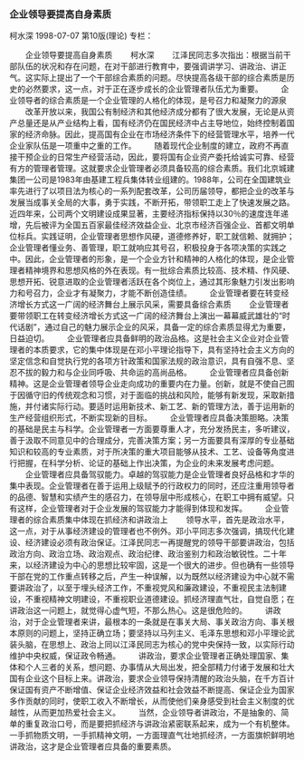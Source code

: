 ### 企业领导要提高自身素质
柯水深
1998-07-07
第10版(理论)
专栏：

　　企业领导要提高自身素质
　　柯水深
　　江泽民同志多次指出：根据当前干部队伍的状况和存在问题，在对干部进行教育中，要强调讲学习、讲政治、讲正气。这实际上提出了一个干部综合素质的问题。尽快提高各级干部的综合素质是历史的必然要求，这一点，对于正在逐步成长的企业管理者队伍尤为重要。
　　企业领导者的综合素质是一个企业管理的人格化的体现，是号召力和凝聚力的源泉
　　改革开放以来，我国公有制经济和其他经济成分都有了很大发展，无论是从资产总量还是从产业结构上看，国有经济仍在国民经济中占主导地位，始终控制着国家的经济命脉。因此，提高国有企业在市场经济条件下的经营管理水平，培养一代企业家队伍是一项重中之重的工作。
　　随着现代企业制度的建立，政府不再直接干预企业的日常生产经营活动，因此，要将国有企业资产委托给诚实可靠、经营有方的管理者管理。这就要求企业管理者必须具备较高的综合素质。我们北京城建集团一公司是1983年由基建工程兵集体转业组建的。1988年，公司在全国建筑业率先进行了以项目法为核心的一系列配套改革，公司历届领导，都把企业的改革与发展当成事关全局的大事，勇于实践，不断开拓，带领职工走上了快速发展之路。近四年来，公司两个文明建设成果显著，主要经济指标保持以30％的速度连年递增，先后被评为全国五百家最佳经济效益企业、北京市经济百强企业、首都文明单位标兵。实践证明，企业管理者思想作风硬，道德修养好，职工就信赖、就拥护；企业管理者懂业务、善管理，职工就响应其号召，积极投身于各项决策的实践之中。因此，企业管理者的形象，是一个企业方针和精神的人格化的体现，是企业管理者精神境界和思想风格的外在表现。有一批综合素质比较高、技术精、作风硬、思想开拓、锐意进取的企业管理者活跃在各个岗位上，通过其形象魅力引发出影响力和号召力，企业才有凝聚力，才能不断创造佳绩。
　　企业管理者要在转变经济增长方式这一广阔的经济舞台上展示风采，需要具备综合素质
　　企业管理者要带领职工在转变经济增长方式这一广阔的经济舞台上演出一幕幕威武雄壮的“时代话剧”，通过自己的魅力展示企业的风采，具备一定的综合素质显得尤为重要，日益迫切。
　　企业管理者应具备鲜明的政治品格。这是社会主义企业对企业管理者的本质要求，它的集中体现是在邓小平理论指导下，具有坚持社会主义方向的坚定信念和自觉执行党的各项方针政策和国家法规的政治意识，具有自强不息、坚忍不拔的毅力和与企业同呼吸、共命运的高尚品格。
　　企业管理者应具备创新精神。这是企业管理者领导企业走向成功的重要内在力量。创新，就是不使自己囿于因循守旧的传统观念和习惯，对于面临的挑战和风险，能够有新发现，采取新措施，并付诸实际行动。要适时运用新技术、新工艺、新的管理方法，善于运用新的生产经营组织形式，不断实现新的目标。
　　企业管理者应具备决策胆略。决策的基础是民主与科学。企业管理者一方面要尊重人才，充分发扬民主，多听建议，善于汲取不同意见中的合理成分，完善决策方案；另一方面要具有深厚的专业基础知识和较高的专业素质，对于所决策的重大项目能够从技术、工艺、设备等角度进行把握，在科学分析、论证的基础上作出决策，为企业的未来发展考虑问题。
　　企业管理者应具备驾驭能力。卓越的驾驭能力是企业管理者良好品格和才华的集中表现。企业管理者在善于运用上级赋予的行政权力的同时，还应注重用领导者的品德、智慧和实绩产生的感召力，在领导层中形成核心，在职工中拥有威望。只有这样，企业管理者对于企业发展的驾驭能力才能得到体现和发挥。
　　企业管理者的综合素质集中体现在抓经济和讲政治上
　　领导水平，首先是政治水平，这一点，对于从事经济建设的管理者也不例外。邓小平同志多次强调，搞现代化建设、经济建设必须有政治保证。江泽民同志一再提醒党的领导干部要讲政治，包括政治方向、政治立场、政治观点、政治纪律、政治鉴别力和政治敏锐性。二十年来，以经济建设为中心的思想比较牢固，这是一个很大的进步。但也确有一些领导干部在党的工作重点转移之后，产生一种误解，以为既然以经济建设为中心就不需要讲政治了，以至于埋头经济工作，不重视党风和廉政建设，不重视民主法制建设，不重视精神文明建设，不重视职业道德建设。抓经济理直气壮，自觉自愿；在讲政治这一问题上，就觉得心虚气短，不那么热心。这是很危险的。
　　讲政治，对于企业管理者来讲，最根本的一条就是在事关大局、事关政治方向、事关根本原则的问题上，坚持正确立场；要坚持以马列主义、毛泽东思想和邓小平理论武装头脑，在思想上、政治上同以江泽民同志为核心的党中央保持一致，以实际行动维护中央权威，保证政令畅通。
　　讲政治，要求企业管理者正确处理国家、集体和个人三者的关系，想问题、办事情从大局出发，把全部精力付诸于发展和壮大国有企业这个目标上来。讲政治，要求企业领导保持清醒的政治头脑，在千方百计保证国有资产不断增值、保证企业经济效益和社会效益不断提高、保证企业为国家多作贡献的同时，使职工收入不断增长，从而使他们亲身感受到社会主义制度的优越性，从而更加热爱社会主义。
　　当然，企业领导者讲政治，不是抽象的、简单的重复政治口号，而是要把抓经济与讲政治紧密联系起来，成为一个有机整体。一手抓物质文明，一手抓精神文明，一方面理直气壮地抓经济，一方面旗帜鲜明地讲政治，这才是企业管理者应具备的重要素质。
